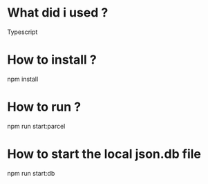 # 

# What did i used ?
Typescript

# How to install ?
npm install 

# How to run ?
npm run start:parcel

# How to start the local json.db file
npm run start:db
